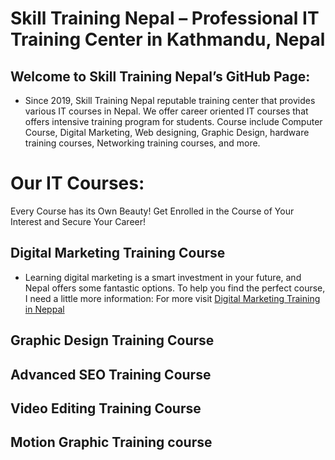 # <h1>Skill Training Nepal – Professional IT Training Center in Kathmandu, Nepal </h1>

 ## Welcome to Skill Training Nepal’s GitHub Page:
- Since 2019, Skill Training Nepal reputable training center that provides various IT courses in Nepal. We offer career oriented IT courses that offers intensive training program for students. 
Course include Computer Course, Digital Marketing, Web designing, Graphic Design, hardware training courses, Networking training courses, and more. 
# Our IT Courses:
Every Course has its Own Beauty! Get Enrolled in the Course of Your Interest and Secure Your Career!
## Digital Marketing Training Course
- Learning digital marketing is a smart investment in your future, and Nepal offers some fantastic options. To help you find the perfect course, I need a little more information: For more visit [Digital Marketing Training in Neppal](https://skilltrainingnepal.com/course/digital-marketing-training-in-nepal)
## Graphic Design Training Course
## Advanced SEO Training Course
## Video Editing Training Course
## Motion Graphic Training course


